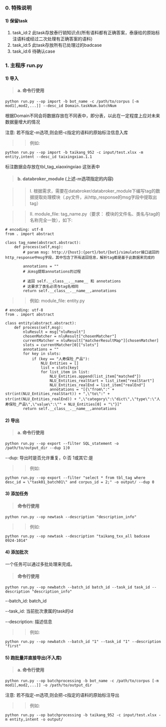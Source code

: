 ### 0. 特殊说明
#### 1) 保留task
1) task_id:2 此task存放泰行销知识点(所有语料都有正确答案，泰康给的原始标注语料或经过二次处理有正确答案的语料)
2) task_id:5 此task存放所有已处理过的badcase
3) task_id:6 待确认case
### 1. 主程序 run.py
#### 1) 导入
>#### a. 命令行使用
```
python run.py --op import -b bot_name -c /path/to/corpus [-m mod1[,mod2,...]] --desc_id Domain.taskNum.batchNum
```
根据Domain不同会将数据存放在不同表中，即分表，以此在一定程度上应对未来数据量增大的情况 

注意: 若不指定-m选项,则会把-c指定的语料的原始标注信息入库   
>>例如:
```
python run.py --op import -b taikang_952 -c input/test.xlsx -m entity,intent --desc_id taixingxiao.1.1
```
标注数据会存放在tbl_tag_xiaoxingxiao 这张表中
>#### b. databroker_module (上述-m选项指定的内容)

>>I. 根据需求，需要在databroker/databroker_module下编写tag的数据提取处理模块（.py文件，从http_response的msg字段中提取出tag）

>>II. module_file: tag_name.py（要求： 模块的文件名、类名与tag的名称完全一致），如下:

```
# encoding: utf-8
from . import abstract

class tag_name(abstract.abstract):
    def process(self,msg):
        # param msg: http://{host}:{port}/bot/{bot}/simulator接口返回的http_response中msg字段，其中包含了所有返回信息，解析tag都是基于此数据来完成的

        annotations = ""
        # 从msg提取annotations的过程

        # 返回 self.__class__.__name__ 和 annotations  
        # 这要求了类名必须与tag名相同
        return self.__class__.__name__,annotations
```
>>例如: module_file: entity.py
```
# encoding: utf-8
from . import abstract

class entity(abstract.abstract):
    def process(self,msg):
        nluResult = msg["nluResult"]
        chosenMatcher = nluResult["chosenMatcher"]
        currentMatcher = nluResult["matcherResultMap"][chosenMatcher]
        slots = currentMatcher[0]["slots"]
        annotations = ""
        for key in slots:
            if (key == "人寿保险_产品"):
                NLU_Entities = []
                list = slots[key]
                for list_item in list:
                    NLU_Entities.append(list_item["matched"])
                    NLU_Entities_realStart = list_item["realStart"]
                    NLU_Entities_realEnd = list_item["realEnd"]
                    annotations = "[{\"from\":" + str(int(NLU_Entities_realStart)) + ",\"to\":" + str(int(NLU_Entities_realEnd)) + ",\"category\":\"dict\",\"type\":\"人寿保险_产品\",\"value\":\"" + NLU_Entities[0] + "\"}]"
        return self.__class__.__name__,annotations
```
#### 2) 导出
>#### a. 命令行使用
```
python run.py --op export --filter SQL_statement -o /path/to/output_dir --dup 1|0
```
--dup: 导出时是否允许重复，0:否 1或其它:是
>>例如:
```
python run.py --op export --filter "select * from tbl_tag where desc_id = \"task01_batch01\" and corpus_id = 2;" -o output/ --dup 0
```

#### 3) 添加任务
>#### 命令行使用
```
python run.py --op newtask --description "description_info"
```

>>例如:
```
python run.py --op newtask --description "taikang_txx_all badcase 0924-1014"
```

#### 4) 添加批次
一个任务可以通过多批处理来完成。
>#### 命令行使用
```
python run.py --op newbatch --batch_id batch_id --task_id task_id --description "description_info"
```
--batch_id: batch_id

--task_id: 当前批次隶属的task的id

--description: 描述信息

>>例如:
```
python run.py --op newbatch --batch_id "1" --task_id "1" --description "first"
```
#### 5) 跑批量并直接导出(不入库)
>#### a. 命令行使用
```
python run.py --op batchprocessing -b bot_name -c /path/to/corpus [-m mod1[,mod2,...]] -o /path/to/output_dir
```

注意: 若不指定-m选项,则会把-c指定的语料的原始标注导出  
>>例如:
```
python run.py --op batchprocessing -b taikang_952 -c input/test.xlsx -m entity,intent -o output/
```